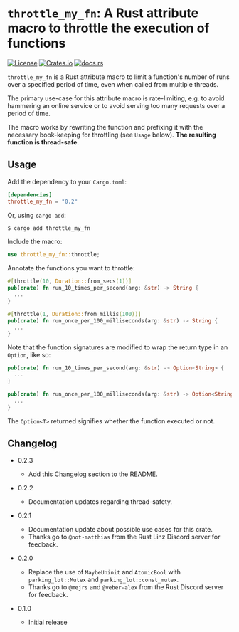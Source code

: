 # `throttle_my_fn`: A Rust attribute macro to throttle the execution of functions

[![License](https://img.shields.io/github/license/fredmorcos/throttle_my_fn?style=for-the-badge)](https://github.com/fredmorcos/throttle_my_fn/blob/main/LICENSE)
[![Crates.io](https://img.shields.io/crates/v/throttle_my_fn?style=for-the-badge)](https://crates.io/crates/throttle_my_fn)
[![docs.rs](https://img.shields.io/docsrs/throttle_my_fn?style=for-the-badge)](https://docs.rs/throttle_my_fn/0.2.3/throttle_my_fn/)

`throttle_my_fn` is a Rust attribute macro to limit a function's number of runs over a
specified period of time, even when called from multiple threads.

The primary use-case for this attribute macro is rate-limiting, e.g. to avoid hammering an
online service or to avoid serving too many requests over a period of time.

The macro works by rewriting the function and prefixing it with the necessary book-keeping
for throttling (see `Usage` below). **The resulting function is thread-safe**.

## Usage

Add the dependency to your `Cargo.toml`:

```toml
[dependencies]
throttle_my_fn = "0.2"
```

Or, using `cargo add`:

```sh
$ cargo add throttle_my_fn
```

Include the macro:

```rust
use throttle_my_fn::throttle;
```

Annotate the functions you want to throttle:

```rust
#[throttle(10, Duration::from_secs(1))]
pub(crate) fn run_10_times_per_second(arg: &str) -> String {
  ...
}

#[throttle(1, Duration::from_millis(100))]
pub(crate) fn run_once_per_100_milliseconds(arg: &str) -> String {
  ...
}
```

Note that the function signatures are modified to wrap the return type in an `Option`,
like so:

```rust
pub(crate) fn run_10_times_per_second(arg: &str) -> Option<String> {
  ...
}

pub(crate) fn run_once_per_100_milliseconds(arg: &str) -> Option<String> {
  ...
}
```

The `Option<T>` returned signifies whether the function executed or not.

## Changelog

* 0.2.3
  - Add this Changelog section to the README.

* 0.2.2
  - Documentation updates regarding thread-safety.

* 0.2.1
  - Documentation update about possible use cases for this crate.
  - Thanks go to `@not-matthias` from the Rust Linz Discord server for feedback.

* 0.2.0
  - Replace the use of `MaybeUninit` and `AtomicBool` with `parking_lot::Mutex` and
    `parking_lot::const_mutex`.
  - Thanks go to `@mejrs` and `@veber-alex` from the Rust Discord server for feedback.

* 0.1.0
  - Initial release
